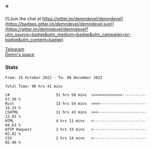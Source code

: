 ### :star:

[![Join the chat at https://gitter.im/demndevel/demndevel](https://badges.gitter.im/demndevel/demndevel.svg)](https://gitter.im/demndevel/demndevel?utm_source=badge&utm_medium=badge&utm_campaign=pr-badge&utm_content=badge)

[Telegram](https://t.me/demnometa) <br>
[Demn's space](http://demns.space)

### Stats

<!--START_SECTION:waka-->

```text
From: 15 October 2022 - To: 08 December 2022

Total Time: 90 hrs 41 mins

C#                     51 hrs 58 mins  >>>>>>>>>>>>>>-----------   57.30 %
Rust                   13 hrs 54 mins  >>>>---------------------   15.33 %
CSHTML                 11 hrs 43 mins  >>>----------------------   12.93 %
HTML                   4 hrs 11 mins   >------------------------   04.63 %
HTTP Request           2 hrs 33 mins   >------------------------   02.82 %
CSS                    2 hrs 14 mins   >------------------------   02.46 %
```

<!--END_SECTION:waka-->
